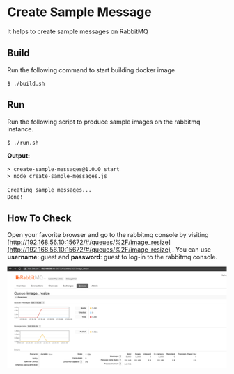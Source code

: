 # Create Sample Message

It helps to create sample messages on RabbitMQ

## Build
Run the following command to start building docker image

```shell
$ ./build.sh
```

## Run
Run the following script to produce sample images on the rabbitmq instance.

```shell
$ ./run.sh
```

**Output:**

```shell
> create-sample-messages@1.0.0 start
> node create-sample-messages.js

Creating sample messages...
Done!
```

## How To Check
Open your favorite browser and go to the rabbitmq console by visiting [http://192.168.56.10:15672/#/queues/%2F/image_resize](http://192.168.56.10:15672/#/queues/%2F/image_resize) . You can use **username**: guest and **password**: guest to log-in to the rabbitmq console.

![](docs/images/rabbitmq-image_resize_queue.png)
